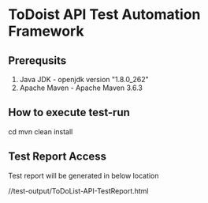 # ToDoist API Test Automation Framework

## Prerequsits
1. Java JDK - openjdk version "1.8.0_262"
2. Apache Maven - Apache Maven 3.6.3

## How to execute test-run

cd <project-dir>
mvn clean install

## Test Report Access
Test report will be generated in below location
  
/<project-dir>/test-output/ToDoList-API-TestReport.html
